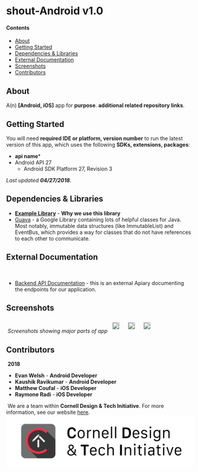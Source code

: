 # shout-Android v1.0
#### Contents
  - [About](#about)
  - [Getting Started](#getting-started)
  - [Dependencies & Libraries](#dependencies--libraries)
  - [External Documentation](#external-documentation)
  - [Screenshots](#screenshots)
  - [Contributors](#contributors)
​
## About
A(n) **[Android, iOS]** app for **purpose**. **additional related repository links**.
​
## Getting Started
You will need **required IDE or platform, version number** to run the latest version of this app, which uses the following **SDKs, extensions, packages**:
​
 * **api name***
 * Android API 27
   * Android SDK Platform 27, Revision 3
 
_Last updated **04/27/2018**_.
​
## Dependencies & Libraries
 * **[Example Library](http://example.com)** - **Why we use this library**
 * [Guava](https://github.com/google/guava) - a Google Library containing lots of helpful classes for Java. Most notably, immutable data structures (like ImmutableList) and EventBus, which provides a way for classes that do not have references to each other to communicate.
​
## External Documentation
​
* [Backend API Documentation](https://apiary.io/) - this is an external Apiary documenting the endpoints for our application.
​
## Screenshots
​
_Screenshots showing major parts of app_
​
<img src="https://raw.githubusercontent.com/cornell-dti/o-week-android/master/Screenshots/1.png" width="250px" style="margin: 10px; border: 1px rgba(0,0,0,0.4) solid;"> <img src="https://raw.githubusercontent.com/cornell-dti/o-week-android/master/Screenshots/2.png" width="250px" style="margin: 10px; border: 1px rgba(0,0,0,0.4) solid;"> <img src="https://raw.githubusercontent.com/cornell-dti/o-week-android/master/Screenshots/3.png" width="250px" style="margin: 10px; border: 1px rgba(0,0,0,0.4) solid;">
​
## Contributors
​
**2018**
 * **Evan Welsh** - **Android Developer**
 * **Kaushik Ravikumar** - **Android Developer**
 * **Matthew Coufal** - **iOS Developer**
 * **Raymone Radi** - **iOS Developer**
 
​
We are a team within **Cornell Design & Tech Initiative**. For more information, see our website [here](https://cornelldti.org/).
<img src="https://raw.githubusercontent.com/cornell-dti/design/master/Branding/Wordmark/Dark%20Text/Transparent/Wordmark-Dark%20Text-Transparent%403x.png">
​
